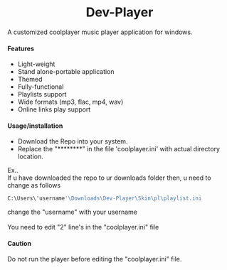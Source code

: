<h1 align="center"> Dev-Player </h1>
A customized coolplayer music player application for windows.


#### Features
* Light-weight
* Stand alone-portable application
* Themed
* Fully-functional
* Playlists support
* Wide formats (mp3, flac, mp4, wav)
* Online links play support


#### Usage/installation
+ Download the Repo into your system.
+ Replace the "********" in the file 'coolplayer.ini' with actual directory location.

Ex.. <br>
If u have downloaded the repo to ur downloads folder then, u need to change as follows
<br>
```sh
C:\Users\'username'\Downloads\Dev-Player\Skin\pl\playlist.ini
```
change the "username" with your username <br><br>
You need to edit "2" line's in the "coolplayer.ini" file

#### Caution
Do not run the player before editing the "coolplayer.ini" file.
